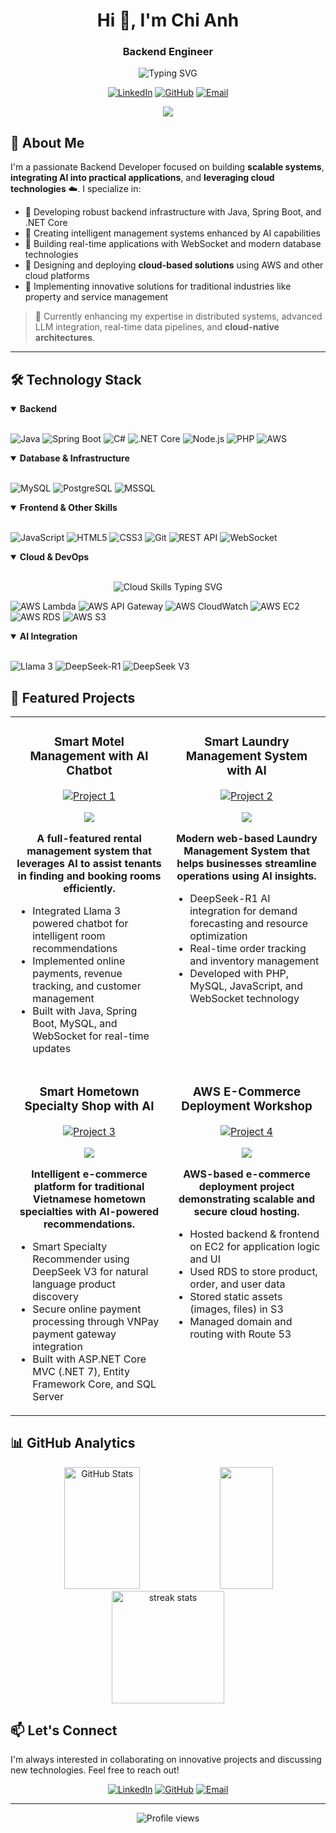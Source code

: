 <h1 align="center">Hi 👋, I'm Chi Anh</h1>
<h3 align="center">Backend Engineer</h3>

<p align="center">
  <img src="https://readme-typing-svg.herokuapp.com?font=Fira+Code&pause=1000&color=6A5ACD&center=true&vCenter=true&width=435&lines=Java+%26+Spring+Boot+Developer;.NET+Core+Engineer;AI+Integration+Specialist;Scalable+Systems+Architect" alt="Typing SVG" />
</p>

<div align="center">
  
[![LinkedIn](https://img.shields.io/badge/LinkedIn-0077B5?style=for-the-badge&logo=linkedin&logoColor=white)](https://www.linkedin.com/in/hoangnguyenchianh)
[![GitHub](https://img.shields.io/badge/GitHub-100000?style=for-the-badge&logo=github&logoColor=white)](https://github.com/chianhluvC)
[![Email](https://img.shields.io/badge/Email-D14836?style=for-the-badge&logo=gmail&logoColor=white)](mailto:hoangnguyenchianh@gmail.com)

</div>

<p align="center">
  <img src="https://capsule-render.vercel.app/api?type=waving&color=0:6A5ACD,100:00BFFF&height=200&section=header&text=Backend%20%2B%20AI%20%2B%20Cloud&fontSize=45&fontColor=ffffff&animation=fadeIn" />
</p>

## 💫 About Me  

I'm a passionate Backend Developer focused on building **scalable systems**, **integrating AI into practical applications**, and **leveraging cloud technologies** ☁️. I specialize in:  

- 🔹 Developing robust backend infrastructure with Java, Spring Boot, and .NET Core  
- 🔹 Creating intelligent management systems enhanced by AI capabilities  
- 🔹 Building real-time applications with WebSocket and modern database technologies  
- 🔹 Designing and deploying **cloud-based solutions** using AWS and other cloud platforms  
- 🔹 Implementing innovative solutions for traditional industries like property and service management  

> 🌱 Currently enhancing my expertise in distributed systems, advanced LLM integration, real-time data pipelines, and **cloud-native architectures**.  

---

## 🛠️ Technology Stack

<details open>
<summary><b>Backend</b></summary>
<br>
  
![Java](https://img.shields.io/badge/Java-ED8B00?style=for-the-badge&logo=openjdk&logoColor=white)
![Spring Boot](https://img.shields.io/badge/Spring_Boot-6DB33F?style=for-the-badge&logo=spring-boot&logoColor=white)
![C#](https://img.shields.io/badge/C%23-239120?style=for-the-badge&logo=c-sharp&logoColor=white)
![.NET Core](https://img.shields.io/badge/.NET-512BD4?style=for-the-badge&logo=dotnet&logoColor=white)
![Node.js](https://img.shields.io/badge/Node.js-339933?style=for-the-badge&logo=nodedotjs&logoColor=white)
![PHP](https://img.shields.io/badge/PHP-777BB4?style=for-the-badge&logo=php&logoColor=white)
![AWS](https://img.shields.io/badge/AWS-FF9900?style=for-the-badge&logo=amazon-aws&logoColor=white)

</details>

<details open>
<summary><b>Database & Infrastructure</b></summary>
<br>
  
![MySQL](https://img.shields.io/badge/MySQL-005C84?style=for-the-badge&logo=mysql&logoColor=white)
![PostgreSQL](https://img.shields.io/badge/PostgreSQL-316192?style=for-the-badge&logo=postgresql&logoColor=white)
![MSSQL](https://img.shields.io/badge/MSSQL-CC2927?style=for-the-badge&logo=microsoft-sql-server&logoColor=white)

</details>

<details open>
<summary><b>Frontend & Other Skills</b></summary>
<br>
  
![JavaScript](https://img.shields.io/badge/JavaScript-F7DF1E?style=for-the-badge&logo=javascript&logoColor=black)
![HTML5](https://img.shields.io/badge/HTML5-E34F26?style=for-the-badge&logo=html5&logoColor=white)
![CSS3](https://img.shields.io/badge/CSS3-1572B6?style=for-the-badge&logo=css3&logoColor=white)
![Git](https://img.shields.io/badge/Git-F05032?style=for-the-badge&logo=git&logoColor=white)
![REST API](https://img.shields.io/badge/REST_API-009688?style=for-the-badge&logo=fastapi&logoColor=white)
![WebSocket](https://img.shields.io/badge/WebSocket-010101?style=for-the-badge&logo=socket.io&logoColor=white)

</details>

<details open>
<summary><b>Cloud & DevOps</b></summary>
<br>

<p align="center">
  <img src="https://readme-typing-svg.herokuapp.com?font=Fira+Code&pause=1200&color=FF9900&center=true&vCenter=true&width=600&lines=AWS+Lambda+%7C+API+Gateway+%7C+CloudWatch;EC2+%7C+RDS+%7C+S3+%7C+Scalable+Cloud+Solutions" alt="Cloud Skills Typing SVG" />
</p>

![AWS Lambda](https://img.shields.io/badge/AWS_Lambda-FF9900?style=for-the-badge&logo=awslambda&logoColor=white)
![AWS API Gateway](https://img.shields.io/badge/AWS_API_Gateway-FF4F00?style=for-the-badge&logo=amazonapigateway&logoColor=white)
![AWS CloudWatch](https://img.shields.io/badge/AWS_CloudWatch-FF4F00?style=for-the-badge&logo=amazoncloudwatch&logoColor=white)
![AWS EC2](https://img.shields.io/badge/AWS_EC2-FF9900?style=for-the-badge&logo=amazonec2&logoColor=white)
![AWS RDS](https://img.shields.io/badge/AWS_RDS-527FFF?style=for-the-badge&logo=amazonrds&logoColor=white)
![AWS S3](https://img.shields.io/badge/AWS_S3-569A31?style=for-the-badge&logo=amazons3&logoColor=white)

</details>


<details open>
<summary><b>AI Integration</b></summary>
<br>
  
![Llama 3](https://img.shields.io/badge/Llama_3-0467DF?style=for-the-badge&logo=meta&logoColor=white)
![DeepSeek-R1](https://img.shields.io/badge/DeepSeek_R1-7B68EE?style=for-the-badge&logo=deepseek&logoColor=white)
![DeepSeek V3](https://img.shields.io/badge/DeepSeek_V3-6A5ACD?style=for-the-badge&logo=deepseek&logoColor=white)

</details>

## 🚀 Featured Projects

<div align="center">
  <table>
    <tr>
      <td width="50%" valign="top">
        <h3 align="center">Smart Motel Management with AI Chatbot</h3>
        <div align="center">
          <a href="https://github.com/chianhluvC/Smart-Motel-Management-with-AI-Powered-Chatbot" target="_blank">
            <img src="https://readme-typing-svg.herokuapp.com?font=Fira+Code&size=15&duration=2000&pause=1000&color=6A5ACD&center=true&vCenter=true&width=435&lines=Java+%7C+Spring+Boot+%7C+MySQL;WebSocket+%7C+Llama3;Room+booking+%7C+Payment+integration" alt="Project 1" />
          </a>
          <p>
            <a href="https://github.com/chianhluvC/Smart-Motel-Management-with-AI-Powered-Chatbot" target="_blank">
              <img src="https://img.shields.io/badge/Code-00A98F?style=for-the-badge&logo=github&logoColor=white" />
            </a>
          </p>
          <p><strong>A full-featured rental management system that leverages AI to assist tenants in finding and booking rooms efficiently.</strong></p>
          <ul align="left">
            <li>Integrated Llama 3 powered chatbot for intelligent room recommendations</li>
            <li>Implemented online payments, revenue tracking, and customer management</li>
            <li>Built with Java, Spring Boot, MySQL, and WebSocket for real-time updates</li>
          </ul>
        </div>
      </td>
      <td width="50%" valign="top">
        <h3 align="center">Smart Laundry Management System with AI</h3>
        <div align="center">
          <a href="https://github.com/chianhluvC/Smart-Laundry-Management-System-with-AI" target="_blank">
            <img src="https://readme-typing-svg.herokuapp.com?font=Fira+Code&size=15&duration=2000&pause=1000&color=6A5ACD&center=true&vCenter=true&width=435&lines=PHP+%7C+MySQL+%7C+JavaScript;DeepSeek-R1+%7C+WebSocket;Order+tracking+%7C+Inventory+management" alt="Project 2" />
          </a>
          <p>
            <a href="https://github.com/chianhluvC/Smart-Laundry-Management-System-with-AI" target="_blank">
              <img src="https://img.shields.io/badge/Code-00A98F?style=for-the-badge&logo=github&logoColor=white" />
            </a>
          </p>
          <p><strong>Modern web-based Laundry Management System that helps businesses streamline operations using AI insights.</strong></p>
          <ul align="left">
            <li>DeepSeek-R1 AI integration for demand forecasting and resource optimization</li>
            <li>Real-time order tracking and inventory management</li>
            <li>Developed with PHP, MySQL, JavaScript, and WebSocket technology</li>
          </ul>
        </div>
      </td>
    </tr>
    <tr>
      <td width="50%" valign="top">
        <h3 align="center">Smart Hometown Specialty Shop with AI</h3>
        <div align="center">
          <a href="https://github.com/chianhluvC/Smart-Hometown-Specialty-Shop-with-AI" target="_blank">
            <img src="https://readme-typing-svg.herokuapp.com?font=Fira+Code&size=15&duration=2000&pause=1000&color=6A5ACD&center=true&vCenter=true&width=435&lines=ASP.NET+Core+MVC+%7C+SQL+Server;DeepSeek+V3+%7C+VNPay+API;E-commerce+%7C+AI+Product+Recommendations" alt="Project 3" />
          </a>
          <p>
            <a href="https://github.com/chianhluvC/Smart-Hometown-Specialty-Shop-with-AI" target="_blank">
              <img src="https://img.shields.io/badge/Code-00A98F?style=for-the-badge&logo=github&logoColor=white" />
            </a>
          </p>
          <p><strong>Intelligent e-commerce platform for traditional Vietnamese hometown specialties with AI-powered recommendations.</strong></p>
          <ul align="left">
            <li>Smart Specialty Recommender using DeepSeek V3 for natural language product discovery</li>
            <li>Secure online payment processing through VNPay payment gateway integration</li>
            <li>Built with ASP.NET Core MVC (.NET 7), Entity Framework Core, and SQL Server</li>
          </ul>
        </div>
      </td>
<td width="50%" valign="top">
        <h3 align="center">AWS E-Commerce Deployment Workshop</h3>
        <div align="center">
          <a href="https://github.com/chianhluvC/Deploying-a-Full-Stack-E-Commerce-Application-for-Electronics-using-AWS" target="_blank">
            <img src="https://readme-typing-svg.herokuapp.com?font=Fira+Code&size=15&duration=2000&pause=1000&color=6A5ACD&center=true&vCenter=true&width=435&lines=VPC+%7C+EC2+%7C+S3+%7C+RDS+%7C+Route+53;Cloud+Developer;AWS+Deployment+Workshop" alt="Project 4" />
          </a>
          <p>
            <a href="https://github.com/chianhluvC/workshop-aws-e-commerce-deployment" target="_blank">
              <img src="https://img.shields.io/badge/Code-00A98F?style=for-the-badge&logo=github&logoColor=white" />
            </a>
          </p>
          <p><strong>AWS-based e-commerce deployment project demonstrating scalable and secure cloud hosting.</strong></p>
          <ul align="left">
            <li>Hosted backend & frontend on EC2 for application logic and UI</li>
            <li>Used RDS to store product, order, and user data</li>
            <li>Stored static assets (images, files) in S3</li>
            <li>Managed domain and routing with Route 53</li>
          </ul>
        </div>
      </td>
    </tr>
  </table>
</div>


## 📊 GitHub Analytics

<div align="center">
  <img width="49%" height="195px" src="https://github-readme-stats.vercel.app/api?username=chianhluvC&show_icons=true&count_private=true&hide_border=true&title_color=6A5ACD&icon_color=6A5ACD&text_color=c9d1d9&bg_color=0d1117" alt="GitHub Stats" /> 
  <img width="41%" height="195px" src="https://github-readme-stats.vercel.app/api/top-langs/?username=chianhluvC&layout=compact&hide_border=true&title_color=6A5ACD&text_color=c9d1d9&bg_color=0d1117" />
</div>

<div align="center">
  <img height="180em" src="https://github-readme-streak-stats.herokuapp.com/?user=chianhluvC&theme=tokyonight&hide_border=true&background=0D1117&stroke=6A5ACD&ring=6A5ACD&fire=6A5ACD&currStreakLabel=6A5ACD" alt="streak stats"/>
</div>

## 📫 Let's Connect

I'm always interested in collaborating on innovative projects and discussing new technologies. Feel free to reach out!

<div align="center">
  
[![LinkedIn](https://img.shields.io/badge/LinkedIn-0077B5?style=for-the-badge&logo=linkedin&logoColor=white)](https://www.linkedin.com/in/hoangnguyenchianh)
[![GitHub](https://img.shields.io/badge/GitHub-100000?style=for-the-badge&logo=github&logoColor=white)](https://github.com/chianhluvC)
[![Email](https://img.shields.io/badge/Email-D14836?style=for-the-badge&logo=gmail&logoColor=white)](mailto:hoangnguyenchianh@gmail.com)

</div>

---

<div align="center">
<img src="https://komarev.com/ghpvc/?username=chianhluvC&style=flat-square&color=6A5ACD" alt="Profile views"/>
</div>
